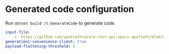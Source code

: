 # Generated code configuration

Run `dotnet build /t:GenerateCode` to generate code.

``` yaml
input-file:
    -  https://github.com/apattath/azure-rest-api-specs-apattath/blob/d9fa1c0e116a201da448f26939bef468ec7fc47f/specification/communication/data-plane/Email/preview/2023-01-15-preview/CommunicationServicesEmail.json
generation1-convenience-client: true
payload-flattening-threshold: 3
```
